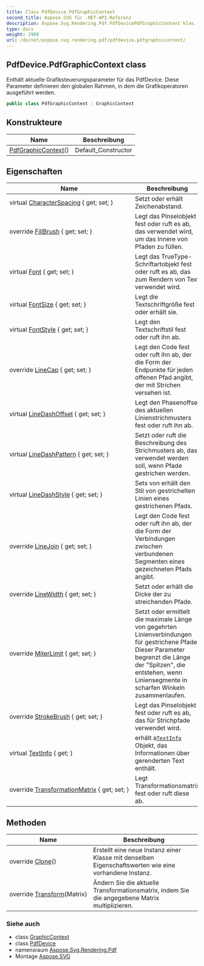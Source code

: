 ```yaml
---
title: Class PdfDevice.PdfGraphicContext
second_title: Aspose.SVG für .NET-API-Referenz
description: Aspose.Svg.Rendering.Pdf.PdfDevicePdfGraphicContext klas. Enthält aktuelle Grafiksteuerungsparameter für das PdfDevice. Diese Parameter definieren den globalen Rahmen in dem die Grafikoperatoren ausgeführt werden.
type: docs
weight: 2960
url: /de/net/aspose.svg.rendering.pdf/pdfdevice.pdfgraphiccontext/
---
```

## PdfDevice.PdfGraphicContext class

Enthält aktuelle Grafiksteuerungsparameter für das PdfDevice. Diese Parameter definieren den globalen Rahmen, in dem die Grafikoperatoren ausgeführt werden.

```csharp
public class PdfGraphicContext : GraphicContext
```

## Konstrukteure

| Name | Beschreibung |
| --- | --- |
| [PdfGraphicContext](pdfgraphiccontext/)() | Default_Constructor |

## Eigenschaften

| Name | Beschreibung |
| --- | --- |
| virtual [CharacterSpacing](../../aspose.svg.rendering/graphiccontext/characterspacing/) { get; set; } | Setzt oder erhält Zeichenabstand. |
| override [FillBrush](../../aspose.svg.rendering.pdf/pdfgraphiccontext/fillbrush/) { get; set; } | Legt das Pinselobjekt fest oder ruft es ab, das verwendet wird, um das Innere von Pfaden zu füllen. |
| virtual [Font](../../aspose.svg.rendering/graphiccontext/font/) { get; set; } | Legt das TrueType-Schriftartobjekt fest oder ruft es ab, das zum Rendern von Text verwendet wird. |
| virtual [FontSize](../../aspose.svg.rendering/graphiccontext/fontsize/) { get; set; } | Legt die Textschriftgröße fest oder erhält sie. |
| virtual [FontStyle](../../aspose.svg.rendering/graphiccontext/fontstyle/) { get; set; } | Legt den Textschriftstil fest oder ruft ihn ab. |
| override [LineCap](../../aspose.svg.rendering.pdf/pdfgraphiccontext/linecap/) { get; set; } | Legt den Code fest oder ruft ihn ab, der die Form der Endpunkte für jeden offenen Pfad angibt, der mit Strichen versehen ist. |
| virtual [LineDashOffset](../../aspose.svg.rendering/graphiccontext/linedashoffset/) { get; set; } | Legt den Phasenoffset des aktuellen Linienstrichmusters fest oder ruft ihn ab. |
| virtual [LineDashPattern](../../aspose.svg.rendering/graphiccontext/linedashpattern/) { get; set; } | Setzt oder ruft die Beschreibung des Strichmusters ab, das verwendet werden soll, wenn Pfade gestrichen werden. |
| virtual [LineDashStyle](../../aspose.svg.rendering/graphiccontext/linedashstyle/) { get; set; } | Sets von erhält den Stil von gestrichelten Linien eines gestrichenen Pfads. |
| override [LineJoin](../../aspose.svg.rendering.pdf/pdfgraphiccontext/linejoin/) { get; set; } | Legt den Code fest oder ruft ihn ab, der die Form der Verbindungen zwischen verbundenen Segmenten eines gezeichneten Pfads angibt. |
| override [LineWidth](../../aspose.svg.rendering.pdf/pdfgraphiccontext/linewidth/) { get; set; } | Setzt oder erhält die Dicke der zu streichenden Pfade. |
| override [MiterLimit](../../aspose.svg.rendering.pdf/pdfgraphiccontext/miterlimit/) { get; set; } | Setzt oder ermittelt die maximale Länge von gegehrten Linienverbindungen für gestrichene Pfade. Dieser Parameter begrenzt die Länge der "Spitzen", die entstehen, wenn Liniensegmente in scharfen Winkeln zusammenlaufen. |
| override [StrokeBrush](../../aspose.svg.rendering.pdf/pdfgraphiccontext/strokebrush/) { get; set; } | Legt das Pinselobjekt fest oder ruft es ab, das für Strichpfade verwendet wird. |
| virtual [TextInfo](../../aspose.svg.rendering/graphiccontext/textinfo/) { get; } | erhält a[`TextInfo`](../../aspose.svg.rendering/textinfo/) Objekt, das Informationen über gerenderten Text enthält. |
| override [TransformationMatrix](../../aspose.svg.rendering.pdf/pdfgraphiccontext/transformationmatrix/) { get; set; } | Legt Transformationsmatrix fest oder ruft diese ab. |

## Methoden

| Name | Beschreibung |
| --- | --- |
| override [Clone](../../aspose.svg.rendering.pdf/pdfgraphiccontext/clone/)() | Erstellt eine neue Instanz einer Klasse mit denselben Eigenschaftswerten wie eine vorhandene Instanz. |
| override [Transform](../../aspose.svg.rendering.pdf/pdfgraphiccontext/transform/)(Matrix) | Ändern Sie die aktuelle Transformationsmatrix, indem Sie die angegebene Matrix multiplizieren. |

### Siehe auch

* class [GraphicContext](../../aspose.svg.rendering/graphiccontext/)
* class [PdfDevice](../pdfdevice/)
* namensraum [Aspose.Svg.Rendering.Pdf](../../aspose.svg.rendering.pdf/)
* Montage [Aspose.SVG](../../)


